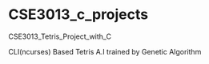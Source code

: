 # CSE3013_c_projects
CSE3013_Tetris_Project_with_C

CLI(ncurses) Based Tetris A.I trained by Genetic Algorithm
